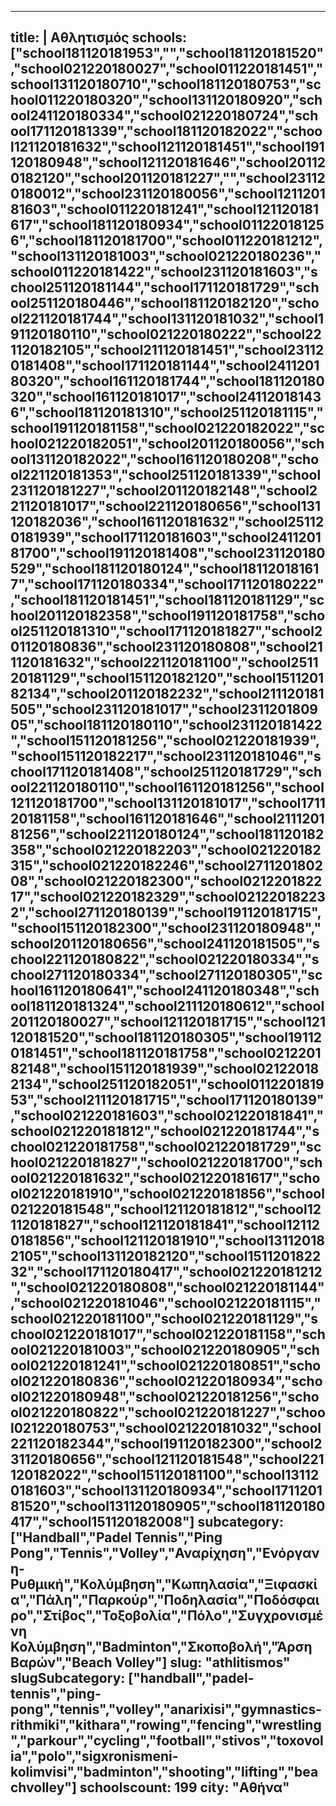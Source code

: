 
---
title: |
   Αθλητισμός
schools: ["school181120181953","","school181120181520","school021220180027","school011220181451","school131120180710","school181120180753","school011220180320","school131120180920","school241120180334","school021220180724","school171120181339","school181120182022","school121120181632","school121120181451","school191120180948","school121120181646","school201120182120","school201120181227","","school231120180012","school231120180056","school121120181603","school011220181241","school121120181617","school181120180934","school011220181256","school181120181700","school011220181212","school131120181003","school021220180236","school011220181422","school231120181603","school251120181144","school171120181729","school251120180446","school181120182120","school221120181744","school131120181032","school191120180110","school021220180222","school221120182105","school211120181451","school231120181408","school171120181144","school241120180320","school161120181744","school181120180320","school161120181017","school241120181436","school181120181310","school251120181115","school191120181158","school021220182022","school021220182051","school201120180056","school131120182022","school161120180208","school221120181353","school251120181339","school231120181227","school201120182148","school221120181017","school221120180656","school131120182036","school161120181632","school251120181939","school171120181603","school241120181700","school191120181408","school231120180529","school181120180124","school181120181617","school171120180334","school171120180222","school181120181451","school181120181129","school201120182358","school191120181758","school251120181310","school171120181827","school201120180836","school231120180808","school211120181632","school221120181100","school251120181129","school151120182120","school151120182134","school201120182232","school211120181505","school231120181017","school231120180905","school181120180110","school231120181422","school151120181256","school021220181939","school151120182217","school231120181046","school171120181408","school251120181729","school221120180110","school161120181256","school121120181700","school131120181017","school171120181158","school161120181646","school211120181256","school221120180124","school181120182358","school021220182203","school021220182315","school021220182246","school271120180208","school021220182300","school021220182217","school021220182329","school021220182232","school271120180139","school191120181715","school151120182300","school231120180948","school201120180656","school241120181505","school221120180822","school021220180334","school271120180334","school271120180305","school161120180641","school241120180348","school181120181324","school211120180612","school201120180027","school121120181715","school121120181520","school181120180305","school191120181451","school181120181758","school021220182148","school151120181939","school021220182134","school251120182051","school011220181953","school211120181715","school171120180139","school021220181603","school021220181841","school021220181812","school021220181744","school021220181758","school021220181729","school021220181827","school021220181700","school021220181632","school021220181617","school021220181910","school021220181856","school021220181548","school121120181812","school121120181827","school121120181841","school121120181856","school121120181910","school131120182105","school131120182120","school151120182232","school171120180417","school021220181212","school021220180808","school021220181144","school021220181046","school021220181115","school021220181100","school021220181129","school021220181017","school021220181158","school021220181003","school021220180905","school021220181241","school021220180851","school021220180836","school021220180934","school021220180948","school021220181256","school021220180822","school021220181227","school021220180753","school021220181032","school221120182344","school191120182300","school231120180656","school121120181548","school221120182022","school151120181100","school131120181603","school131120180934","school171120181520","school131120180905","school181120180417","school151120182008"]
subcategory: ["Handball","Padel Tennis","Ping Pong","Tennis","Volley","Αναρίχηση","Ενόργανη-Ρυθμική","Κολύμβηση","Κωπηλασία","Ξιφασκία","Πάλη","Παρκούρ","Ποδηλασία","Ποδόσφαιρο","Στίβος","Τοξοβολία","Πόλο","Συγχρονισμένη Κολύμβηση","Badminton","Σκοποβολή","Άρση Βαρών","Beach Volley"]
slug: "athlitismos"
slugSubcategory: ["handball","padel-tennis","ping-pong","tennis","volley","anarixisi","gymnastics-rithmiki","kithara","rowing","fencing","wrestling","parkour","cycling","football","stivos","toxovolia","polo","sigxronismeni-kolimvisi","badminton","shooting","lifting","beachvolley"]
schoolscount: 199
city: "Αθήνα"
---



